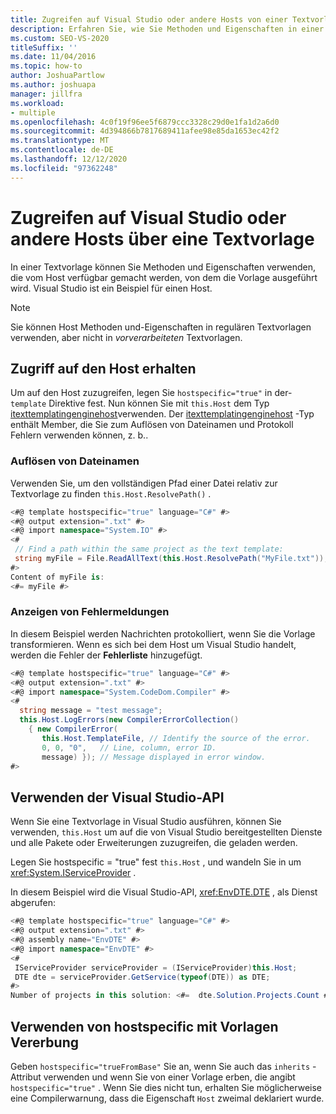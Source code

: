 ```yaml
---
title: Zugreifen auf Visual Studio oder andere Hosts von einer Textvorlage
description: Erfahren Sie, wie Sie Methoden und Eigenschaften in einer Textvorlage verwenden können, die vom Host verfügbar gemacht werden, von dem die Vorlage ausgeführt wird.
ms.custom: SEO-VS-2020
titleSuffix: ''
ms.date: 11/04/2016
ms.topic: how-to
author: JoshuaPartlow
ms.author: joshuapa
manager: jillfra
ms.workload:
- multiple
ms.openlocfilehash: 4c0f19f96ee5f6879ccc3328c29d0e1fa1d2a6d0
ms.sourcegitcommit: 4d394866b7817689411afee98e85da1653ec42f2
ms.translationtype: MT
ms.contentlocale: de-DE
ms.lasthandoff: 12/12/2020
ms.locfileid: "97362248"
---
```

# <a name="access-visual-studio-or-other-hosts-from-a-text-template"></a>Zugreifen auf Visual Studio oder andere Hosts über eine Textvorlage

In einer Textvorlage können Sie Methoden und Eigenschaften verwenden, die vom Host verfügbar gemacht werden, von dem die Vorlage ausgeführt wird. Visual Studio ist ein Beispiel für einen Host.

> [!NOTE]
> Sie können Host Methoden und-Eigenschaften in regulären Textvorlagen verwenden, aber nicht in *vorverarbeiteten* Textvorlagen.

## <a name="obtain-access-to-the-host"></a>Zugriff auf den Host erhalten

Um auf den Host zuzugreifen, legen Sie `hostspecific="true"` in der- `template` Direktive fest. Nun können Sie mit `this.Host` dem Typ [itexttemplatingenginehost](/previous-versions/visualstudio/visual-studio-2012/bb126505(v=vs.110))verwenden. Der [itexttemplatingenginehost](/previous-versions/visualstudio/visual-studio-2012/bb126505(v=vs.110)) -Typ enthält Member, die Sie zum Auflösen von Dateinamen und Protokoll Fehlern verwenden können, z. b..

### <a name="resolve-file-names"></a>Auflösen von Dateinamen

Verwenden Sie, um den vollständigen Pfad einer Datei relativ zur Textvorlage zu finden `this.Host.ResolvePath()` .

```csharp
<#@ template hostspecific="true" language="C#" #>
<#@ output extension=".txt" #>
<#@ import namespace="System.IO" #>
<#
 // Find a path within the same project as the text template:
 string myFile = File.ReadAllText(this.Host.ResolvePath("MyFile.txt"));
#>
Content of myFile is:
<#= myFile #>
```

### <a name="display-error-messages"></a>Anzeigen von Fehlermeldungen

In diesem Beispiel werden Nachrichten protokolliert, wenn Sie die Vorlage transformieren. Wenn es sich bei dem Host um Visual Studio handelt, werden die Fehler der **Fehlerliste** hinzugefügt.

```csharp
<#@ template hostspecific="true" language="C#" #>
<#@ output extension=".txt" #>
<#@ import namespace="System.CodeDom.Compiler" #>
<#
  string message = "test message";
  this.Host.LogErrors(new CompilerErrorCollection()
    { new CompilerError(
       this.Host.TemplateFile, // Identify the source of the error.
       0, 0, "0",   // Line, column, error ID.
       message) }); // Message displayed in error window.
#>
```

## <a name="use-the-visual-studio-api"></a>Verwenden der Visual Studio-API

Wenn Sie eine Textvorlage in Visual Studio ausführen, können Sie verwenden, `this.Host` um auf die von Visual Studio bereitgestellten Dienste und alle Pakete oder Erweiterungen zuzugreifen, die geladen werden.

Legen Sie hostspecific = "true" fest `this.Host` , und wandeln Sie in um <xref:System.IServiceProvider> .

In diesem Beispiel wird die Visual Studio-API, <xref:EnvDTE.DTE> , als Dienst abgerufen:

```csharp
<#@ template hostspecific="true" language="C#" #>
<#@ output extension=".txt" #>
<#@ assembly name="EnvDTE" #>
<#@ import namespace="EnvDTE" #>
<#
 IServiceProvider serviceProvider = (IServiceProvider)this.Host;
 DTE dte = serviceProvider.GetService(typeof(DTE)) as DTE;
#>
Number of projects in this solution: <#=  dte.Solution.Projects.Count #>
```

## <a name="use-hostspecific-with-template-inheritance"></a>Verwenden von hostspecific mit Vorlagen Vererbung

Geben `hostspecific="trueFromBase"` Sie an, wenn Sie auch das `inherits` -Attribut verwenden und wenn Sie von einer Vorlage erben, die angibt `hostspecific="true"` . Wenn Sie dies nicht tun, erhalten Sie möglicherweise eine Compilerwarnung, dass die Eigenschaft `Host` zweimal deklariert wurde.
